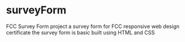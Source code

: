 # surveyForm
FCC Survey Form project
a survey form for FCC responsive web design certificate
the survey form is basic built using HTML and CSS
